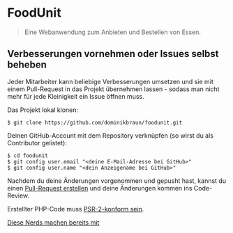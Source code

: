 # FoodUnit
> Eine Webanwendung zum Anbieten und Bestellen von Essen.

## Verbesserungen vornehmen oder Issues selbst beheben
Jeder Mitarbeiter kann beliebige Verbesserungen umsetzen und sie mit einem Pull-Request in das Projekt übernehmen lassen - sodass man nicht mehr für jede Kleinigkeit ein Issue öffnen muss.

Das Projekt lokal klonen:

```
$ git clone https://github.com/dominikbraun/foodunit.git
```

Deinen GitHub-Account mit dem Repository verknüpfen (so wirst du als Contributor gelistet):

```
$ cd foodunit
$ git config user.email "<deine E-Mail-Adresse bei GitHub>"
$ git config user.name "<dein Anzeigename bei GitHub>"
```

Nachdem du deine Änderungen vorgenommen und gepusht hast, kannst du einen [Pull-Request erstellen](https://github.com/dominikbraun/foodunit/pulls) und deine Änderungen kommen ins Code-Review.

Erstellter PHP-Code muss [PSR-2-konform sein](https://github.com/php-fig/fig-standards/blob/master/accepted/PSR-2-coding-style-guide.md).

[Diese Nerds machen bereits mit](https://github.com/dominikbraun/foodunit/graphs/contributors)
